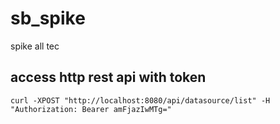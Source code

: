 # sb_spike
spike all tec 


## access http rest api with token
```asciidoc
curl -XPOST "http://localhost:8080/api/datasource/list" -H "Authorization: Bearer amFjazIwMTg="
```
